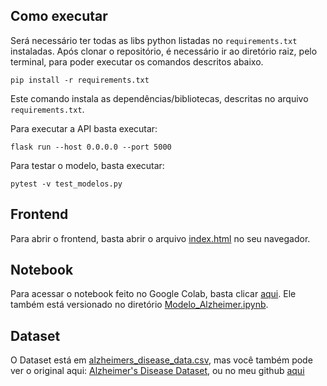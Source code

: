 ## Como executar 


Será necessário ter todas as libs python listadas no `requirements.txt` instaladas.
Após clonar o repositório, é necessário ir ao diretório raiz, pelo terminal, para poder executar os comandos descritos abaixo.

```
pip install -r requirements.txt
```

Este comando instala as dependências/bibliotecas, descritas no arquivo `requirements.txt`.

Para executar a API  basta executar:

```
flask run --host 0.0.0.0 --port 5000
```

Para testar o modelo, basta executar:

```
pytest -v test_modelos.py
```

## Frontend

Para abrir o frontend, basta abrir o arquivo [index.html](./front/index.html) no seu navegador.

## Notebook

Para acessar o notebook feito no Google Colab, basta clicar [aqui](https://colab.research.google.com/drive/1MPBBGNpXM3T4bnK7M7lDNRor-mUZtUo6?usp=sharing).
Ele também está versionado no diretório [Modelo_Alzheimer.ipynb](./MachineLearning/notebooks/Modelo_Alzheimer.ipynb).

## Dataset

O Dataset está em [alzheimers_disease_data.csv](./MachineLearning/data/alzheimers_disease_data.csv), mas você também pode ver o original aqui: [Alzheimer's Disease Dataset](https://www.kaggle.com/jboysen/mri-and-alzheimers), ou no meu github [aqui](https://raw.githubusercontent.com/tostavio/datasets/refs/heads/main/alzheimers_disease_data.csv)